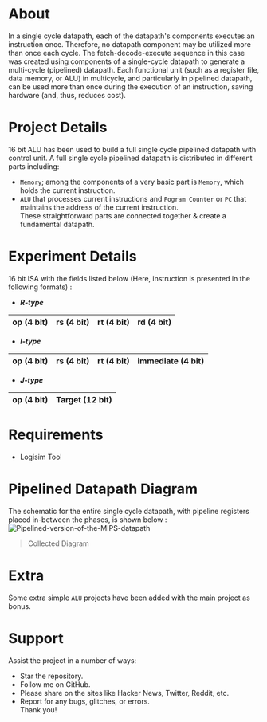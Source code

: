 # About
In a single cycle datapath, each of the datapath's components executes an instruction once. Therefore, no datapath component may be utilized more than once each cycle. The fetch-decode-execute sequence in this case was created using components of a single-cycle datapath to generate a multi-cycle (pipelined) datapath. Each functional unit (such as a register file, data memory, or ALU) in multicycle, and particularly in pipelined datapath, can be used more than once during the execution of an instruction, saving hardware (and, thus, reduces cost).
# Project Details
16 bit ALU has been used to  build a full single cycle pipelined datapath with control unit. A full single cycle pipelined datapath is distributed in different parts including:<br/>
- `Memory`; among the components of a very basic part is `Memory`, which holds the current instruction.
- `ALU` that processes current instructions and `Pogram Counter` or `PC` that maintains the address of the current instruction.<br/>
These straightforward parts are connected together & create a fundamental datapath.
# Experiment Details
16 bit ISA with the fields listed below (Here, instruction is presented in the following formats) :<br/>
- **_R-type_**<br/>

| op (4 bit)  | rs (4 bit)  | rt (4 bit)  | rd (4 bit)  |
| ----------- | ----------- | ----------- | ----------- |
- **_I-type_**<br/>

| op (4 bit)  | rs (4 bit)  | rt (4 bit)  | immediate (4 bit)  |
| ----------- | ----------- | ----------- | ------------------ |
- **_J-type_**<br/>

| op (4 bit)  | Target (12 bit)  | 
| ----------- | ---------------- | 

# Requirements
- Logisim Tool
# Pipelined Datapath Diagram
The schematic for the entire single cycle datapath, with pipeline registers placed in-between the phases, is shown below :<br/>
![Pipelined-version-of-the-MIPS-datapath](https://user-images.githubusercontent.com/66734379/189549236-6077a273-8347-4b39-86fb-42450b547222.png)<br/>
> Collected Diagram
# Extra
Some extra simple `ALU` projects have been added with the main project as bonus.
# Support
Assist the project in a number of ways:
- Star the repository.
- Follow me on GitHub.
- Please share on the sites like Hacker News, Twitter, Reddit, etc.
- Report for any bugs, glitches, or errors. <br />
Thank you!
